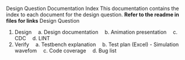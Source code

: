 Design Question Documentation Index
This documentation contains the index to each document for the design question.
**Refer to the readme in files for links**
Design Question
1.	Design
  a. Design documentation
  b. Animation presentation
  c. CDC
  d. LINT
2.	Verify
  a. Testbench explanation
  b. Test plan (Excel) - Simulation wavefom
  c. Code coverage
  d. Bug list
